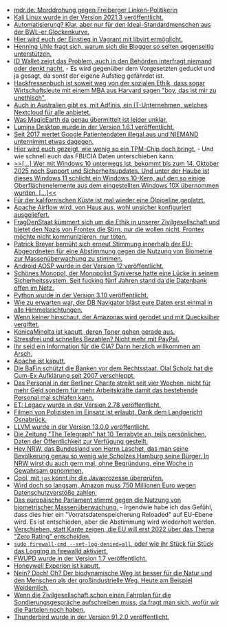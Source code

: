 * [mdr.de: Morddrohung gegen Freiberger Linken-Politikerin](https://www.mdr.de/nachrichten/sachsen/chemnitz/freiberg/morddrohung-linken-politikerin-100.html)
* [Kali Linux wurde in der Version 2021.3 veröffentlicht.](https://scheible.it/kali-linux-2021-3-ist-da/)
* [Automatisierung? Klar, aber nur für den Ideal-Standardmenschen aus der BWL-er Glockenkurve.](https://netzpolitik.org/2021/autonomes-fahren-schau-mir-in-die-augen-kleinwagen/)
* [Hier wird euch der Einstieg in Vagrant mit libvirt ermöglicht.](https://opensource.com/article/21/10/vagrant-libvirt)
* [Henning Uhle fragt sich, warum sich die Blogger so selten gegenseitig unterstützen.](https://www.henning-uhle.eu/informatik/wordpress-und-bloggen/blogger-support-ist-es-denn-so-schwer)
* [ID Wallet zeigt das Problem, auch in den Behörden interfragt niemand oder denkt nacht.](https://netzpolitik.org/2021/interview-zu-id-wallet-konzeptionell-kaputt-und-ein-riesiger-rueckschritt/) - Es wird gegenüber dem Vorgesetzten geduckt und ja gesagt, da sonst der eigene Aufstieg gefährdet ist.
* [Hackfressenbuch ist soweit weg von der sozialen Ethik, dass sogar Wirtschaftsleute mit einem MBA aus Harvard sagen "boy, das ist mir zu unethisch".](https://blog.fefe.de/?ts=9fa400f8)
* [Auch in Australien gibt es, mit Adfinis, ein IT-Unternehmen, welches Nextcloud für alle anbietet.](https://nextcloud.com/blog/adfinis-is-bringing-nextcloud-to-australia/)
* [Was MagicEarth da genau übermittelt ist leider unklar.](https://www.kuketz-blog.de/magic-earth-android-datensendeverhalten-groesstenteils-eine-blackbox/)
* [Lumina Desktop wurde in der Version 1.6.1 veröffentlicht.](https://www.phoronix.com/scan.php?page=news_item&px=Lumina-Desktop-1.6.1)
* [Seit 2017 wertet Google Patientendaten illegal aus und NIEMAND unternimmt etwas dagegen.](https://netzpolitik.org/2021/deepmind-britischer-patientendaten-skandal-landet-vor-gericht/)
* [Hier wird euch gezeigt, wie wenig so ein TPM-Chip doch bringt.](https://blog.fefe.de/?ts=9fa2c5a1) - Und wie schnell euch das FBI/CIA Daten unterschieben kann.
* [>>[...] Wer mit Windows 10 unterwegs ist, bekommt bis zum 14. Oktober 2025 noch Support und Sicherheitsupdates. Und unter der Haube ist dieses Windows 11 schlicht ein Windows 10-Kern, auf den so einige Oberflächenelemente aus dem eingestellten Windows 10X übernommen wurden. [...]<<](https://www.borncity.com/blog/2021/10/05/windows-11-offiziell-freigegeben/)
* [Für der kalifornischen Küste ist mal wieder eine Ölpipeline geplatzt.](https://netzfrauen.org/2021/10/04/pipeline/)
* [Apache Airflow wird, von Haus aus, wohl unsicher konfiguriert ausgeliefert.](https://www.bleepingcomputer.com/news/security/misconfigured-apache-airflow-servers-leak-thousands-of-credentials/)
* [FragDenStaat kümmert sich um die Ethik in unserer Zivilgesellschaft und bietet den Nazis von Frontex die Stirn, nur die wollen nicht, Frontex möchte nicht kommunizieren, nur töten.](https://netzpolitik.org/2021/einschuechternde-anwaltskosten-frontex-will-kein-bargeld-von-fragdenstaat/)
* [Patrick Breyer bemüht sich erneut Stimmung innerhalb der EU-Abgeordneten für eine Abstimmung gegen die Nutzung von Biometrie zur Massenüberwachung zu stimmen.](https://www.patrick-breyer.de/offener-brief-europaabbgeordnete-fordern-das-europaeische-parlament-auf-fuer-ein-verbot-der-biometrischen-massenueberwachung-zu-stimmen/)
* [Android AOSP wurde in der Version 12 veröffentlicht.](https://www.phoronix.com/scan.php?page=news_item&px=Android-12-AOSP)
* [Schönes Monopol, der Monopolist Syniverse hatte eine Lücke in seinem Sicherheitssystem. Seit fucking fünf Jahren stand da die Datenbank offen im Netz.](https://www.bleepingcomputer.com/news/security/largest-mobile-sms-routing-firm-discloses-five-year-long-breach/)
* [Python wurde in der Version 3.10 veröffentlicht.](https://www.phoronix.com/scan.php?page=news_item&px=Python-3.10-Released)
* [Wie zu erwarten war, der DB Navigator bläst eure Daten erst einmal in alle Himmelsrichtungen.](https://www.kuketz-blog.de/db-navigator-ein-fall-fuer-die-datenschutz-aufsichtsbehoerde/)
* [Wenn keiner hinschaut, der Amazonas wird gerodet und mit Quecksilber vergiftet.](https://netzfrauen.org/2021/10/05/amazon-5/)
* [KonicaMinolta ist kaputt, deren Toner gehen gerade aus.](https://blog.fefe.de/?ts=9fa30cf6)
* [Stressfrei und schnelles Bezahlen? Nicht mehr mit PayPal.](https://blog.fefe.de/?ts=9fa3065a)
* [Ihr seid ein Information für die CIA? Dann herzlich willkommen am Arsch.](https://blog.fefe.de/?ts=9fa37ea0)
* [Apache ist kaputt.](https://blog.fefe.de/?ts=9fa3afa9)
* [Die BaFin schützt die Banken vor dem Rechtsstaat. Olal Scholz hat die Cum-Ex Aufklärung seit 2007 verschleppt.](https://blog.fefe.de/?ts=9fa000f3)
* [Das Personal in der Berliner Charite streikt seit vier Wochen, nicht für mehr Geld sondern für mehr Arbeitskräfte damit das bestehende Personal mal schlafen kann.](https://blog.fefe.de/?ts=9fa06a34)
* [ET: Legacy wurde in der Version 2.78 veröffentlicht.](https://www.phoronix.com/scan.php?page=news_item&px=ET-Legacy-2.78)
* [Filmen von Polizisten im Einsatz ist erlaubt. Dank dem Landgericht Osnabrück.](https://netzpolitik.org/2021/gerichtsbeschluss-polizei-darf-bei-einsaetzen-im-oeffentlichen-raum-gefilmt-werden/)
* [LLVM wurde in der Version 13.0.0 veröffentlicht.](https://lwn.net/Articles/871960)
* [Die Zeitung "The Telegraph" hat 10 Terrabyte an, teils persönlichen, Daten der Öffentlichkeit zur Verfügung gestellt.](https://www.bleepingcomputer.com/news/security/the-telegraph-exposes-10-tb-database-with-subscriber-info/)
* [Hey NRW, das Bundesland von Herrn Laschet, das man seine Bevölkerung genau so wenig wie Scholzes Hamburg seine Bürger. In NRW wirst du auch gern mal, ohne Begründung, eine Woche in Gewahrsam genommen.](https://netzpolitik.org/2021/polizeigesetz-nrw-eine-woche-ohne-anklage-in-gewahrsam/)
* [Cool, mit `jps` könnt ihr die Javaprozesse überprüfen.](https://opensource.com/article/21/10/check-java-jps)
* [Wird doch so langsam, Amazon muss 750 Millionen Euro wegen Datenschutzverstöße zahlen.](https://netzpolitik.org/2021/verletzung-des-datenschutzes-strafen-erreichen-bisherigen-hoechststand/)
* [Das europäische Parlament stimmt gegen die Nutzung von biometrischer Massenüberwachung.](https://netzpolitik.org/2021/gesichtserkennung-co-europaeisches-parlament-stellt-sich-gegen-biometrische-massenueberwachung/) - Irgendwie habe ich das Gefühl, dass dies hier ein "Vorratsdatenspeicherung Reloaded" auf EU-Ebene wird. Es ist entschieden, aber die Abstimmung wird wiederholt werden.
* [Verschieben, statt Kante zeigen, die EU will erst 2022 über das Thema "Zero Rating" entscheiden.](https://netzpolitik.org/2021/netzneutralitaet-eu-entscheidung-ueber-zero-rating-erst-naechstes-jahr/)
* [`sudo firewall-cmd --set-log-denied=all`, oder wie ihr Stück für Stück das Logging in firewalld aktiviert.](https://www.incredigeek.com/home/enable-logging-for-firewalld/)
* [FWUPD wurde in der Version 1.7 veröffentlicht.](https://www.phoronix.com/scan.php?page=news_item&px=FWUPD-1.7)
* [Honeywell Experion ist kaputt.](https://www.borncity.com/blog/2021/10/06/kritische-schwachstellen-in-honeywell-experion-pks-und-ace-steuerungen/)
* [Nein? Doch! Oh? Der biodynamische Weg ist besser für die Natur und den Menschen als der großindustrielle Weg. Heute am Beispiel Weidemilch.](https://www.sonnenseite.com/de/umwelt/umweltbilanz-von-milch-weidehaltung-schlaegt-stallhaltung/)
* [Wenn die Zivilgesellschaft schon einen Fahrplan für die Sondierungsgespräche aufschreiben muss, da fragt man sich, wofür wir die Parteien noch haben.](https://netzpolitik.org/2021/koalitionsverhandlungen-zivilgesellschaft-legt-ideen-fuer-bessere-digitalpolitik-vor/)
* [Thunderbird wurde in der Version 91.2.0 veröffentlicht.](https://www.borncity.com/blog/2021/10/07/thunderbird-91-2-0/)
